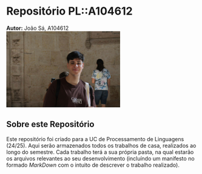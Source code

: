 # Repositório PL::A104612

**Autor:** João Sá, A104612  
![Foto](assets/new.jpg)

## Sobre este Repositório

Este repositório foi criado para a UC de Processamento de Linguagens (24/25). Aqui serão armazenados todos os trabalhos de casa, realizados ao longo do semestre. Cada trabalho terá a sua própria pasta, na qual estarão os arquivos relevantes ao seu desenvolvimento (incluíndo um manifesto no formado _MarkDown_ com o intuito de descrever o trabalho realizado).